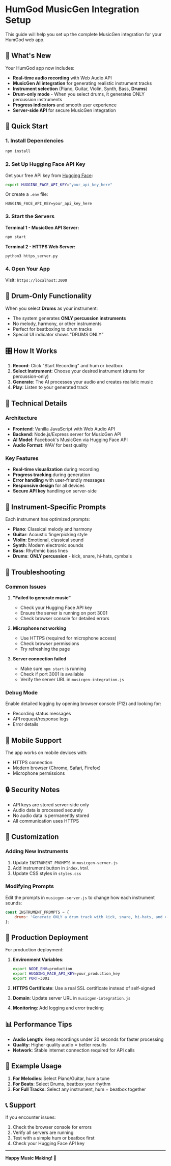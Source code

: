 # HumGod MusicGen Integration Setup

This guide will help you set up the complete MusicGen integration for your HumGod web app.

## 🎵 What's New

Your HumGod app now includes:
- **Real-time audio recording** with Web Audio API
- **MusicGen AI integration** for generating realistic instrument tracks
- **Instrument selection** (Piano, Guitar, Violin, Synth, Bass, **Drums**)
- **Drum-only mode** - When you select drums, it generates ONLY percussion instruments
- **Progress indicators** and smooth user experience
- **Server-side API** for secure MusicGen integration

## 🚀 Quick Start

### 1. Install Dependencies

```bash
npm install
```

### 2. Set Up Hugging Face API Key

Get your free API key from [Hugging Face](https://huggingface.co/settings/tokens):

```bash
export HUGGING_FACE_API_KEY="your_api_key_here"
```

Or create a `.env` file:
```
HUGGING_FACE_API_KEY=your_api_key_here
```

### 3. Start the Servers

**Terminal 1 - MusicGen API Server:**
```bash
npm start
```

**Terminal 2 - HTTPS Web Server:**
```bash
python3 https_server.py
```

### 4. Open Your App

Visit: `https://localhost:3000`

## 🥁 Drum-Only Functionality

When you select **Drums** as your instrument:
- The system generates **ONLY percussion instruments**
- No melody, harmony, or other instruments
- Perfect for beatboxing to drum tracks
- Special UI indicator shows "DRUMS ONLY"

## 🎛️ How It Works

1. **Record**: Click "Start Recording" and hum or beatbox
2. **Select Instrument**: Choose your desired instrument (drums for percussion-only)
3. **Generate**: The AI processes your audio and creates realistic music
4. **Play**: Listen to your generated track

## 🔧 Technical Details

### Architecture
- **Frontend**: Vanilla JavaScript with Web Audio API
- **Backend**: Node.js/Express server for MusicGen API
- **AI Model**: Facebook's MusicGen via Hugging Face API
- **Audio Format**: WAV for best quality

### Key Features
- **Real-time visualization** during recording
- **Progress tracking** during generation
- **Error handling** with user-friendly messages
- **Responsive design** for all devices
- **Secure API key** handling on server-side

## 🎯 Instrument-Specific Prompts

Each instrument has optimized prompts:
- **Piano**: Classical melody and harmony
- **Guitar**: Acoustic fingerpicking style
- **Violin**: Emotional, classical sound
- **Synth**: Modern electronic sounds
- **Bass**: Rhythmic bass lines
- **Drums**: **ONLY percussion** - kick, snare, hi-hats, cymbals

## 🐛 Troubleshooting

### Common Issues

1. **"Failed to generate music"**
   - Check your Hugging Face API key
   - Ensure the server is running on port 3001
   - Check browser console for detailed errors

2. **Microphone not working**
   - Use HTTPS (required for microphone access)
   - Check browser permissions
   - Try refreshing the page

3. **Server connection failed**
   - Make sure `npm start` is running
   - Check if port 3001 is available
   - Verify the server URL in `musicgen-integration.js`

### Debug Mode

Enable detailed logging by opening browser console (F12) and looking for:
- Recording status messages
- API request/response logs
- Error details

## 📱 Mobile Support

The app works on mobile devices with:
- HTTPS connection
- Modern browser (Chrome, Safari, Firefox)
- Microphone permissions

## 🔒 Security Notes

- API keys are stored server-side only
- Audio data is processed securely
- No audio data is permanently stored
- All communication uses HTTPS

## 🎨 Customization

### Adding New Instruments

1. Update `INSTRUMENT_PROMPTS` in `musicgen-server.js`
2. Add instrument button in `index.html`
3. Update CSS styles in `styles.css`

### Modifying Prompts

Edit the prompts in `musicgen-server.js` to change how each instrument sounds:
```javascript
const INSTRUMENT_PROMPTS = {
    drums: 'Generate ONLY a drum track with kick, snare, hi-hats, and cymbals...'
};
```

## 🚀 Production Deployment

For production deployment:

1. **Environment Variables**:
   ```bash
   export NODE_ENV=production
   export HUGGING_FACE_API_KEY=your_production_key
   export PORT=3001
   ```

2. **HTTPS Certificate**: Use a real SSL certificate instead of self-signed

3. **Domain**: Update server URL in `musicgen-integration.js`

4. **Monitoring**: Add logging and error tracking

## 📊 Performance Tips

- **Audio Length**: Keep recordings under 30 seconds for faster processing
- **Quality**: Higher quality audio = better results
- **Network**: Stable internet connection required for API calls

## 🎵 Example Usage

1. **For Melodies**: Select Piano/Guitar, hum a tune
2. **For Beats**: Select Drums, beatbox your rhythm
3. **For Full Tracks**: Select any instrument, hum + beatbox together

## 📞 Support

If you encounter issues:
1. Check the browser console for errors
2. Verify all servers are running
3. Test with a simple hum or beatbox first
4. Check your Hugging Face API key

---

**Happy Music Making! 🎵**
